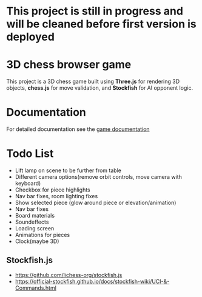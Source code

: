 # **This project is still in progress and will be cleaned before first version is deployed**

# 3D chess browser game
This project is a 3D chess game built using **Three.js** for rendering 3D objects, **chess.js** for move validation, and **Stockfish** for AI opponent logic. 

# Documentation
For detailed documentation see the [game documentation](/documentation.md)


# Todo List
- Lift lamp on scene to be further from table
- Different camera options(remove orbit controls, move camera with keyboard)
- Checkbox for piece highlights
- Nav bar fixes, room lighting fixes
- Show selected piece (glow around piece or elevation/animation)
- Nav bar fixes
- Board materials
- Soundeffects
- Loading screen
- Animations for pieces
- Clock(maybe 3D)

## Stockfish.js
- https://github.com/lichess-org/stockfish.js
- https://official-stockfish.github.io/docs/stockfish-wiki/UCI-&-Commands.html
